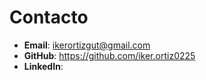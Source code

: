 # Contacto

- **Email**: ikerortizgut@gmail.com
- **GitHub**: https://github.com/iker.ortiz0225
- **LinkedIn**: 

